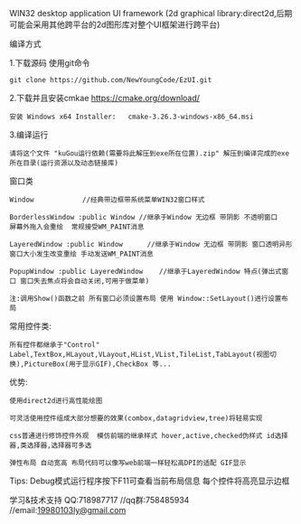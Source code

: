 WIN32 desktop application UI framework (2d graphical library:direct2d,后期可能会采用其他跨平台的2d图形库对整个UI框架进行跨平台)

编译方式

1.下载源码 使用git命令

	git clone https://github.com/NewYoungCode/EzUI.git

2.下载并且安装cmkae https://cmake.org/download/ 

	安装 Windows x64 Installer:	cmake-3.26.3-windows-x86_64.msi

3.编译运行

	请将这个文件 "kuGou运行依赖(需要将此解压到exe所在位置).zip" 解压到编译完成的exe所在目录(运行资源以及动态链接库)

窗口类

	Window            //经典带边框带系统菜单WIN32窗口样式

	BorderlessWindow :public Window //继承于Window 无边框 带阴影 不透明窗口   屏幕外拖入会重绘  常规接受WM_PAINT消息 

	LayeredWindow :public Window	  //继承于Window 无边框 带阴影 窗口透明异形 窗口大小发生改变重绘 手动发送WM_PAINT消息 

	PopupWindow :public LayeredWindow    //继承于LayeredWindow 特点(弹出式窗口 窗口失去焦点将会自动关闭,可用于做菜单)

	注:调用Show()函数之前 所有窗口必须设置布局 使用 Window::SetLayout()进行设置布局

常用控件类:

	所有控件都继承于"Control" Label,TextBox,HLayout,VLayout,HList,VList,TileList,TabLayout(视图切换),PictureBox(用于显示GIF),CheckBox 等...

优势:

	使用direct2d进行高性能绘图 

	可灵活使用控件组成大部分想要的效果(combox,datagridview,tree)将轻易实现
	
	css普通进行修饰控件外观  模仿前端的继承样式 hover,active,checked伪样式 id选择器,类选择器,选择器可多选
	
	弹性布局 自动宽高 布局代码可以像写web前端一样轻松高DPI的适配 GIF显示

Tips:
    Debug模式运行程序按下F11可查看当前布局信息 每个控件将高亮显示边框

学习&技术支持 QQ:718987717 //qq群:758485934 //email:19980103ly@gmail.com
